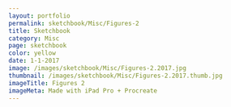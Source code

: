 ```yaml
---
layout: portfolio
permalink: sketchbook/Misc/Figures-2
title: Sketchbook
category: Misc
page: sketchbook
color: yellow
date: 1-1-2017
image: /images/sketchbook/Misc/Figures-2.2017.jpg
thumbnail: /images/sketchbook/Misc/Figures-2.2017.thumb.jpg
imageTitle: Figures 2
imageMeta: Made with iPad Pro + Procreate
---
```

